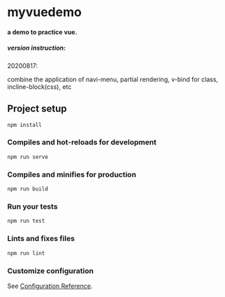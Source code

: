 # myvuedemo

#### a demo to practice vue.

##### version instruction:

20200817:

combine the application of navi-menu, partial rendering, v-bind for class, incline-block(css), etc

## Project setup
```
npm install
```

### Compiles and hot-reloads for development
```
npm run serve
```

### Compiles and minifies for production
```
npm run build
```

### Run your tests
```
npm run test
```

### Lints and fixes files
```
npm run lint
```

### Customize configuration
See [Configuration Reference](https://cli.vuejs.org/config/).

